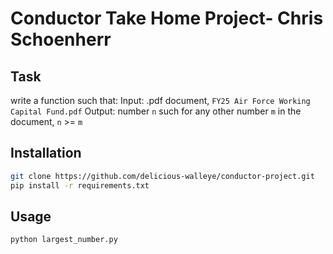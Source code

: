 # Conductor Take Home Project- Chris Schoenherr

## Task

write a function such that:
Input: .pdf document, `FY25 Air Force Working Capital Fund.pdf`
Output: number `n` such for any other number `m` in the document, `n` >= `m`

## Installation

```sh
git clone https://github.com/delicious-walleye/conductor-project.git
pip install -r requirements.txt
```

## Usage

```python
python largest_number.py
```
